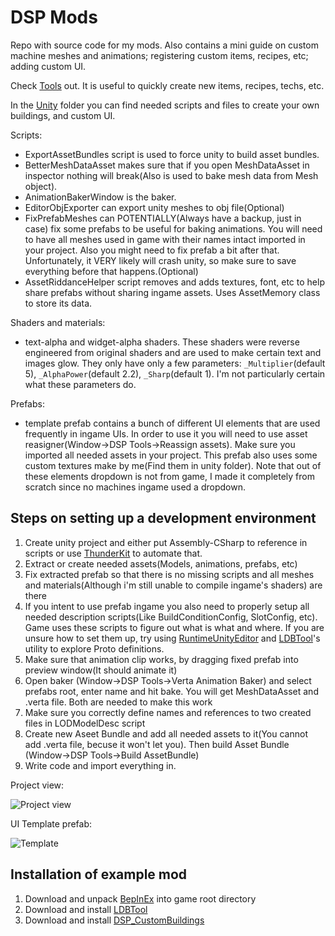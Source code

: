 # DSP Mods
Repo with source code for my mods. Also contains a mini guide on custom machine meshes and animations; registering custom items, recipes, etc; adding custom UI.

Check [Tools](https://github.com/kremnev8/DSP-Mods/tree/master/Mods/Tools) out. It is useful to quickly create new items, recipes, techs, etc.

In the [Unity](https://github.com/kremnev8/DSP-Mods/tree/master/Unity) folder you can find needed scripts and files to create your own buildings, and custom UI. 

Scripts:
* ExportAssetBundles script is used to force unity to build asset bundles. 
* BetterMeshDataAsset makes sure that if you open MeshDataAsset in inspector nothing will break(Also is used to bake mesh data from Mesh object). 
* AnimationBakerWindow is the baker.
* EditorObjExporter can export unity meshes to obj file(Optional)
* FixPrefabMeshes can POTENTIALLY(Always have a backup, just in case) fix some prefabs to be useful for baking animations. You will need to have all meshes used in game with their names intact imported in your project. Also you might need to fix prefab a bit after that. Unfortunately, it VERY likely will crash unity, so make sure to save everything before that happens.(Optional)
* AssetRiddanceHelper script removes and adds textures, font, etc to help share prefabs without sharing ingame assets. Uses AssetMemory class to store its data.

Shaders and materials:
* text-alpha and widget-alpha shaders. These shaders were reverse engineered from original shaders and are used to make certain text and images glow. They only have only a few parameters: `_Multiplier`(default 5), `_AlphaPower`(default 2.2), `_Sharp`(default 1). I'm not particularly certain what these parameters do.

Prefabs:
* template prefab contains a bunch of different UI elements that are used frequently in ingame UIs. In order to use it you will need to use asset reasigner(Window->DSP Tools->Reassign assets). Make sure you imported all needed assets in your project. This prefab also uses some custom textures make by me(Find them in unity folder). Note that out of these elements dropdown is not from game, I made it completely from scratch since no machines ingame used a dropdown.

## Steps on setting up a development environment
1. Create unity project and either put Assembly-CSharp to reference in scripts or use [ThunderKit](https://github.com/PassivePicasso/ThunderKit) to automate that.
2. Extract or create needed assets(Models, animations, prefabs, etc)
3. Fix extracted prefab so that there is no missing scripts and all meshes and materials(Although i'm still unable to compile ingame's shaders) are there
4. If you intent to use prefab ingame you also need to properly setup all needed description scripts(Like BuildConditionConfig, SlotConfig, etc). Game uses these scripts to figure out what is what and where. If you are unsure how to set them up, try using [RuntimeUnityEditor](https://github.com/ManlyMarco/RuntimeUnityEditor) and [LDBTool](https://dsp.thunderstore.io/package/xiaoye97/LDBTool/)'s utility to explore Proto definitions.
5. Make sure that animation clip works, by dragging fixed prefab into preview window(It should animate it)
6. Open baker (Window->DSP Tools->Verta Animation Baker) and select prefabs root, enter name and hit bake. You will get MeshDataAsset and .verta file. Both are needed to make this work
7. Make sure you correctly define names and references to two created files in LODModelDesc script
8. Create new Aseet Bundle and add all needed assets to it(You cannot add .verta file, becuse it won't let you). Then build Asset Bundle (Window->DSP Tools->Build AssetBundle)
9. Write code and import everything in.

Project view:

![Project view](https://i.imgur.com/RULexSP.png)

UI Template prefab:

![Template](https://i.imgur.com/WqDMmfF.png)

## Installation of example mod
1. Download and unpack [BepInEx](https://github.com/BepInEx/BepInEx/releases) into game root directory
2. Download and install [LDBTool](https://dsp.thunderstore.io/package/xiaoye97/LDBTool/)
3. Download and install [DSP_CustomBuildings](https://github.com/kremnev8/DSP_CustomBuildings/releases)
